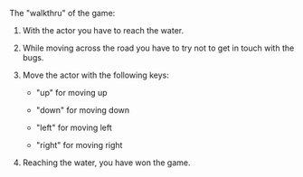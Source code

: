 The "walkthru" of the game:



1) With the actor you have to reach the water.	

2) While moving across the road you have to try not to get in touch with the bugs.	

3) Move the actor with the following keys:
	
	- "up" for moving up
	
	- "down" for moving down
	
	- "left" for moving left
	
	- "right" for moving right

4) Reaching the water, you have won the game.